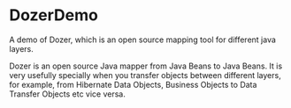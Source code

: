 DozerDemo
=========

A demo of Dozer, which is an open source mapping tool for different java layers.

Dozer is an open source Java mapper from Java Beans to Java Beans. It is very usefully specially when you transfer objects between different layers, for example, from Hibernate Data Objects, Business Objects to Data Transfer Objects etc vice versa. 
